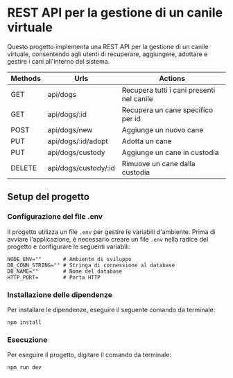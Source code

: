# REST API per la gestione di un canile virtuale

Questo progetto implementa una REST API per la gestione di un canile virtuale, consentendo agli utenti di recuperare, aggiungere, adottare e gestire i cani all'interno del sistema.

| Methods | Urls                 | Actions                                   |
| ------- | -------------------- | ----------------------------------------- |
| GET     | api/dogs             | Recupera tutti i cani presenti nel canile |
| GET     | api/dogs/:id         | Recupera un cane specifico per id         |
| POST    | api/dogs/new         | Aggiunge un nuovo cane                    |
| PUT     | api/dogs/:id/adopt   | Adotta un cane                            |
| PUT     | api/dogs/custody     | Aggiunge un cane in custodia              |
| DELETE  | api/dogs/custody/:id | Rimuove un cane dalla custodia            |

## Setup del progetto

### Configurazione del file .env

Il progetto utilizza un file `.env` per gestire le variabili d'ambiente. Prima di avviare l'applicazione, è necessario creare un file `.env` nella radice del progetto e configurare le seguenti variabili:

```
NODE_ENV=""       # Ambiente di sviluppo
DB_CONN_STRING="" # Stringa di connessione al database
DB_NAME=""        # Nome del database
HTTP_PORT=        # Porta HTTP
```

### Installazione delle dipendenze

Per installare le dipendenze, eseguire il seguente comando da terminale:

```
npm install
```

### Esecuzione

Per eseguire il progetto, digitare il comando da terminale:

```
npm run dev
```
